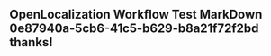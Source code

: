 <properties
ms.topic="hero-topic"
ms.test1="hero-topic"
ms.test2="test"/>

## OpenLocalization Workflow Test MarkDown 0e87940a-5cb6-41c5-b629-b8a21f72f2bd thanks!
